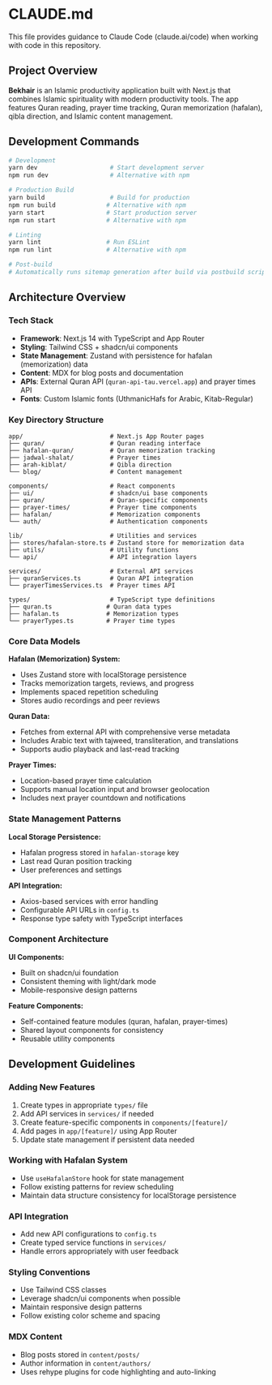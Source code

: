 # CLAUDE.md

This file provides guidance to Claude Code (claude.ai/code) when working with code in this repository.

## Project Overview

**Bekhair** is an Islamic productivity application built with Next.js that combines Islamic spirituality with modern productivity tools. The app features Quran reading, prayer time tracking, Quran memorization (hafalan), qibla direction, and Islamic content management.

## Development Commands

```bash
# Development
yarn dev                    # Start development server
npm run dev                 # Alternative with npm

# Production Build
yarn build                  # Build for production
npm run build              # Alternative with npm
yarn start                 # Start production server
npm run start              # Alternative with npm

# Linting
yarn lint                  # Run ESLint
npm run lint               # Alternative with npm

# Post-build
# Automatically runs sitemap generation after build via postbuild script
```

## Architecture Overview

### Tech Stack
- **Framework**: Next.js 14 with TypeScript and App Router
- **Styling**: Tailwind CSS + shadcn/ui components
- **State Management**: Zustand with persistence for hafalan (memorization) data
- **Content**: MDX for blog posts and documentation
- **APIs**: External Quran API (`quran-api-tau.vercel.app`) and prayer times API
- **Fonts**: Custom Islamic fonts (UthmanicHafs for Arabic, Kitab-Regular)

### Key Directory Structure

```
app/                        # Next.js App Router pages
├── quran/                  # Quran reading interface
├── hafalan-quran/          # Quran memorization tracking
├── jadwal-shalat/          # Prayer times
├── arah-kiblat/            # Qibla direction
└── blog/                   # Content management

components/                 # React components
├── ui/                     # shadcn/ui base components
├── quran/                  # Quran-specific components
├── prayer-times/           # Prayer time components
├── hafalan/                # Memorization components
└── auth/                   # Authentication components

lib/                        # Utilities and services
├── stores/hafalan-store.ts # Zustand store for memorization data
├── utils/                  # Utility functions
└── api/                    # API integration layers

services/                   # External API services
├── quranServices.ts        # Quran API integration
└── prayerTimesServices.ts  # Prayer times API

types/                      # TypeScript type definitions
├── quran.ts               # Quran data types
├── hafalan.ts             # Memorization types
└── prayerTypes.ts         # Prayer time types
```

### Core Data Models

**Hafalan (Memorization) System:**
- Uses Zustand store with localStorage persistence
- Tracks memorization targets, reviews, and progress
- Implements spaced repetition scheduling
- Stores audio recordings and peer reviews

**Quran Data:**
- Fetches from external API with comprehensive verse metadata
- Includes Arabic text with tajweed, transliteration, and translations
- Supports audio playback and last-read tracking

**Prayer Times:**
- Location-based prayer time calculation
- Supports manual location input and browser geolocation
- Includes next prayer countdown and notifications

### State Management Patterns

**Local Storage Persistence:**
- Hafalan progress stored in `hafalan-storage` key
- Last read Quran position tracking
- User preferences and settings

**API Integration:**
- Axios-based services with error handling
- Configurable API URLs in `config.ts`
- Response type safety with TypeScript interfaces

### Component Architecture

**UI Components:**
- Built on shadcn/ui foundation
- Consistent theming with light/dark mode
- Mobile-responsive design patterns

**Feature Components:**
- Self-contained feature modules (quran, hafalan, prayer-times)
- Shared layout components for consistency
- Reusable utility components

## Development Guidelines

### Adding New Features
1. Create types in appropriate `types/` file
2. Add API services in `services/` if needed
3. Create feature-specific components in `components/[feature]/`
4. Add pages in `app/[feature]/` using App Router
5. Update state management if persistent data needed

### Working with Hafalan System
- Use `useHafalanStore` hook for state management
- Follow existing patterns for review scheduling
- Maintain data structure consistency for localStorage persistence

### API Integration
- Add new API configurations to `config.ts`
- Create typed service functions in `services/`
- Handle errors appropriately with user feedback

### Styling Conventions
- Use Tailwind CSS classes
- Leverage shadcn/ui components when possible
- Maintain responsive design patterns
- Follow existing color scheme and spacing

### MDX Content
- Blog posts stored in `content/posts/`
- Author information in `content/authors/`
- Uses rehype plugins for code highlighting and auto-linking